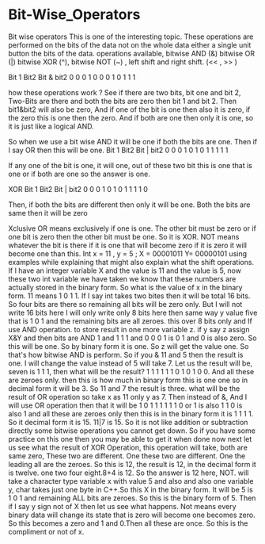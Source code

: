 # Bit-Wise_Operators
Bit wise operators
This is one of the interesting topic.
These operations are performed on the bits of the data not on the whole data either a single unit button the bits of the data.
operations available, bitwise AND (&)   bitwise OR   (|)  bitwise XOR (^),
bitwise NOT (~) , left shift and right shift. (<< , >> )

Bit 1	Bit2	Bit &  bit2
0	0	0
1	0	0
0	1	0
1	1	1

how these operations work ?
See if there are two bits, bit one and bit 2, Two-Bits are there and both the bits are zero then bit 1 and bit 2. Then bit1&bit2 will also be zero,
And if one of the bit is one then also it is zero, if the  zero this is one then the  zero.
And if both are one then only it is one, so it is just like a logical AND.


So when we use a bit wise AND it will be one if both the bits are one.
Then if I say OR then this will be one.
Bit 1	Bit2	Bit |  bit2
0	0	0
1	0	1
0	1	1
1	1	1

If any one of the bit is one, it will one, out of these two bit this is one that is
one or if both are one so the answer is one.


XOR
Bit 1	Bit2	Bit |  bit2
0	0	0
1	0	1
0	1	1
1	1	0

Then, if both the bits are different then only it will be one. Both the bits are same then it will be zero

Xclusive OR means exclusively if one is one.
The other bit must be zero or if one bit is zero then the other bit must be one.
So it is XOR. NOT means whatever the bit is there if it is one that will become zero if it is zero it will become one than this.
Int x = 11 , y = 5 ;
X = 00001011
Y=  00000101
using examples while explaining that might also explain what the shift operations.
If I have an integer variable X and the value is 11 and the value is 5, now these two int variable we have taken we know that these numbers are actually stored in the binary form.
So what is the value of x in the binary form. 11 means 1 0 1 1.
If I say int takes two bites then it will be total 16 bits. So four bits are there so remaining all bits will be zero only. But I will not write 16 bits here I will only write only 8 bits here then same way y value five that is 1 0 1 and the remaining bits are all zeroes.  this over 8 bits only and  If  use AND operation.   to store result in one more variable z.
 if  y say z assign X&Y and then bits are AND 1 and 1 1 1 and 0 0 0 1
is 0 1 and 0 is also zero. So this will be one. So by binary form it is one.
So z will get the value one.
So that's how bitwise AND is perform.
So if you & 11 and 5 then the result is one. I will change the value instead of 5  will take 7.
Let us   the result will be, seven is 1 1 1, then what will be the result? 1 1 1 1 1 1 0 1 0 1 0 0.
And all these are zeroes only. then this is how much in binary form this is one one so in decimal form it
will be 3. So 11 and 7 the result is three.
what will be the result of OR operation so  take x as 11 only y as 7.
Then instead of &, And I will use OR operation then that it will be 1 0 1 1 1 1 1 1 0 or 1 is also 1 1 0 is also 1 and all these are zeroes only then this is in the binary form it is 1 1 1 1.
So it decimal form it is 15. 11|7 is 15.
So it is not like addition or subtraction directly  some bitwise operations you cannot get down. So if you have some practice on this one then you may be able to get it when   done
now next let us see what the result of XOR Operation, this operation  will take, both are same zero,  These two are different. One these two are different.
One the leading all are the zeroes. So this is 12, the result is 12, in the decimal form it is twelve.  one two four eight.8+4 is 12.
So the answer is 12 here,   NOT.  will take a character type variable x with value 5 and also
and also one variable y, char takes just one byte in C++.So this X in the binary form.
It will be 5 is 1 0 1 and remaining ALL bits are zeroes. So this is the binary form of 5.
Then if I say y sign not of X then let us see what happens. Not means every binary data will change its state that is zero will become one  becomes zero.
So this becomes a zero and 1 and 0.Then all these are once. So this is the compliment or not of x.
